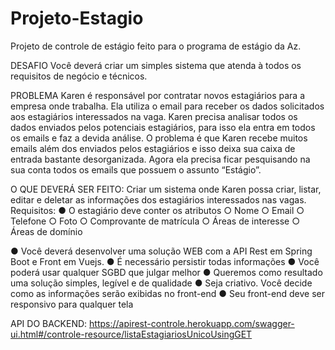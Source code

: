# Projeto-Estagio
Projeto de controle de estágio feito para o programa de estágio da Az.


DESAFIO
Você deverá criar um simples sistema que atenda à todos os requisitos de negócio
e técnicos.

PROBLEMA
Karen é responsável por contratar novos estagiários para a empresa onde trabalha.
Ela utiliza o email para receber os dados solicitados aos estagiários interessados na
vaga.
Karen precisa analisar todos os dados enviados pelos potenciais estagiários, para
isso ela entra em todos os emails e faz a devida análise.
O problema é que Karen recebe muitos emails além dos enviados pelos estagiários
e isso deixa sua caixa de entrada bastante desorganizada. Agora ela precisa ficar
pesquisando na sua conta todos os emails que possuem o assunto “Estágio”.

O QUE DEVERÁ SER FEITO:
Criar um sistema onde Karen possa criar, listar, editar e deletar as informações dos
estagiários interessados nas vagas.
Requisitos:
● O estagiário deve conter os atributos
○ Nome
○ Email
○ Telefone
○ Foto
○ Comprovante de matrícula
○ Áreas de interesse
○ Áreas de domínio

● Você deverá desenvolver uma solução WEB com a API Rest em Spring Boot
e Front em Vuejs.
● É necessário persistir todas informações
● Você poderá usar qualquer SGBD que julgar melhor
● Queremos como resultado uma solução simples, legível e de qualidade
● Seja criativo. Você decide como as informações serão exibidas no front-end
● Seu front-end deve ser responsivo para qualquer tela


API DO BACKEND:
https://apirest-controle.herokuapp.com/swagger-ui.html#/controle-resource/listaEstagiariosUnicoUsingGET
